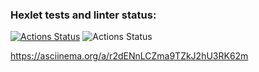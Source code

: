 ### Hexlet tests and linter status:
[![Actions Status](https://github.com/ShagalovNick/php-project-lvl1/workflows/hexlet-check/badge.svg)](https://github.com/ShagalovNick/php-project-lvl1/actions)
![Actions Status](https://github.com/ShagalovNick/php-project-lvl1/actions/workflows/brain-games-check.yml/badge.svg)

https://asciinema.org/a/r2dENnLCZma9TZkJ2hU3RK62m
